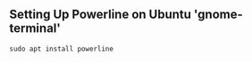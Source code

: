 <h2>Setting Up Powerline on Ubuntu 'gnome-terminal'</h2>

```console
sudo apt install powerline
```
